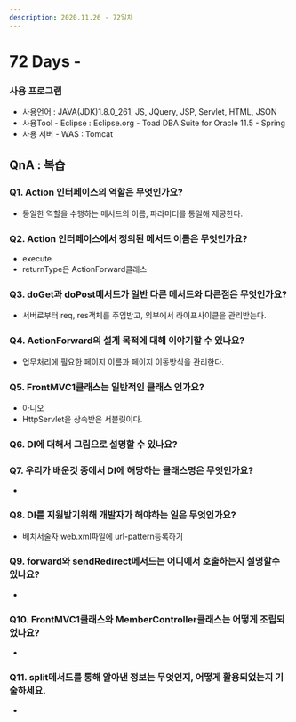 ```yaml
---
description: 2020.11.26 - 72일차
---
```


# 72 Days -



### 사용 프로그램

* 사용언어 : JAVA\(JDK\)1.8.0\_261, JS, JQuery, JSP, Servlet, HTML, JSON
* 사용Tool  - Eclipse : Eclipse.org - Toad DBA Suite for Oracle 11.5 - Spring
* 사용 서버 - WAS : Tomcat

## QnA : 복습

### Q1. Action 인터페이스의 역할은 무엇인가요?

* 동일한 역할을 수행하는 메서드의 이름, 파라미터를 통일해 제공한다.

### Q2. Action 인터페이스에서 정의된 메서드 이름은 무엇인가요?

* execute
* returnType은 ActionForward클래스

### Q3. doGet과 doPost메서드가 일반 다른 메서드와 다른점은 무엇인가요?

* 서버로부터 req, res객체를 주입받고, 외부에서 라이프사이클을 관리받는다.

### Q4. ActionForward의 설계 목적에 대해 이야기할 수 있나요?

* 업무처리에 필요한 페이지 이름과 페이지 이동방식을 관리한다.

### Q5. FrontMVC1클래스는 일반적인 클래스 인가요? 

* 아니오
* HttpServlet을 상속받은 서블릿이다.

### Q6. DI에 대해서 그림으로 설명할 수 있나요?

### Q7. 우리가 배운것 중에서 DI에 해당하는 클래스명은 무엇인가요?

* 
### Q8. DI를 지원받기위해 개발자가 해야하는 일은 무엇인가요?

* 배치서술자 web.xml파일에 url-pattern등록하기

### Q9. forward와 sendRedirect메서드는 어디에서 호출하는지 설명할수 있나요?

* 
### Q10. FrontMVC1클래스와 MemberController클래스는 어떻게 조립되었나요?

* 
### Q11. split메서드를 통해 알아낸 정보는 무엇인지, 어떻게 활용되었는지 기술하세요.

* 
